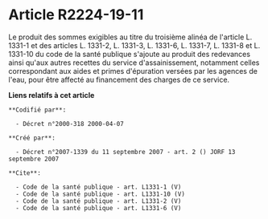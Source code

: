 # Article R2224-19-11

Le produit des sommes exigibles au titre du troisième alinéa de l'article L. 1331-1 et des articles L. 1331-2, L. 1331-3, L.
1331-6, L. 1331-7, L. 1331-8 et L. 1331-10 du code de la santé publique s'ajoute au produit des redevances ainsi qu'aux
autres recettes du service d'assainissement, notamment celles correspondant aux aides et primes d'épuration versées par les
agences de l'eau, pour être affecté au financement des charges de ce service.

**Liens relatifs à cet article**

	**Codifié par**:

	  - Décret n°2000-318 2000-04-07

	**Créé par**:

	  - Décret n°2007-1339 du 11 septembre 2007 - art. 2 () JORF 13 septembre 2007

	**Cite**:

	  - Code de la santé publique - art. L1331-1 (V)
	  - Code de la santé publique - art. L1331-10 (V)
	  - Code de la santé publique - art. L1331-2 (V)
	  - Code de la santé publique - art. L1331-6 (V)
